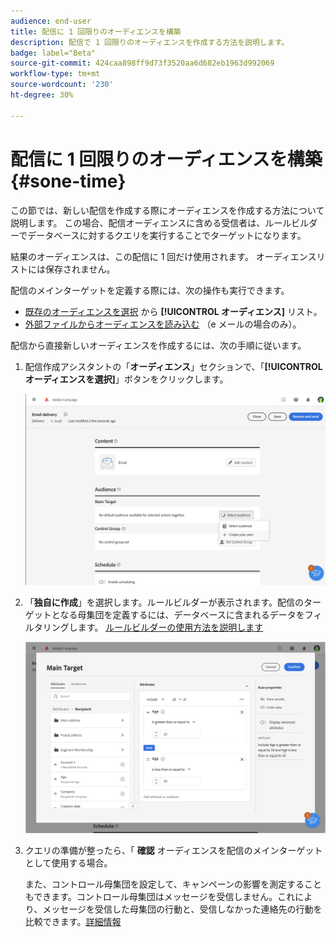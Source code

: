 ```yaml
---
audience: end-user
title: 配信に 1 回限りのオーディエンスを構築
description: 配信で 1 回限りのオーディエンスを作成する方法を説明します。
badge: label="Beta"
source-git-commit: 424caa898ff9d73f3520aa6d682eb1963d992069
workflow-type: tm+mt
source-wordcount: '230'
ht-degree: 30%

---
```


# 配信に 1 回限りのオーディエンスを構築 {#sone-time}

この節では、新しい配信を作成する際にオーディエンスを作成する方法について説明します。 この場合、配信オーディエンスに含める受信者は、ルールビルダーでデータベースに対するクエリを実行することでターゲットになります。

結果のオーディエンスは、この配信に 1 回だけ使用されます。 オーディエンスリストには保存されません。

配信のメインターゲットを定義する際には、次の操作も実行できます。

* [既存のオーディエンスを選択](add-audience.md) から **[!UICONTROL オーディエンス]** リスト。
* [外部ファイルからオーディエンスを読み込む](file-audience.md) （e メールの場合のみ）。

配信から直接新しいオーディエンスを作成するには、次の手順に従います。

1. 配信作成アシスタントの「**オーディエンス**」セクションで、「**[!UICONTROL オーディエンスを選択]**」ボタンをクリックします。

   ![](assets/segment-builder0.png)

1. 「**独自に作成**」を選択します。ルールビルダーが表示されます。配信のターゲットとなる母集団を定義するには、データベースに含まれるデータをフィルタリングします。 [ルールビルダーの使用方法を説明します](segment-builder.md)

   ![](assets/segment-builder.png)

1. クエリの準備が整ったら、「 **確認** オーディエンスを配信のメインターゲットとして使用する場合。

   また、コントロール母集団を設定して、キャンペーンの影響を測定することもできます。コントロール母集団はメッセージを受信しません。これにより、メッセージを受信した母集団の行動と、受信しなかった連絡先の行動を比較できます。[詳細情報](control-group.md)
